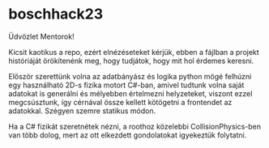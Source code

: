 # boschhack23

Üdvözlet Mentorok!

Kicsit kaotikus a repo, ezért elnézéseteket kérjük, ebben a fájlban a projekt históriáját örökítenénk meg, hogy tudjátok, hogy mit hol érdemes keresni.

Először szerettünk volna az adatbányász és logika python mögé felhúzni egy használható 2D-s fizika motort C#-ban, amivel tudtunk volna saját adatokat is generálni és mélyebben értelmezni helyzeteket, viszont ezzel megcsúsztunk, így cérnával össze kellett kötögetni a frontendet az adatokkal. Szégyen szemre statikus módon.

Ha a C# fizikát szeretnétek nézni, a roothoz közelebbi CollisionPhysics-ben van több dolog, mert az ott elkezdett gondolatokat igyekeztük folytatni.
